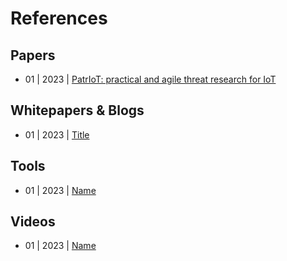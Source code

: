# References

## Papers

- 01 | 2023 | [PatrIoT: practical and agile threat research for IoT](https://link.springer.com/article/10.1007/s10207-022-00633-3) 

## Whitepapers & Blogs

- 01 | 2023 | [Title](www.google.com)

## Tools

- 01 | 2023 | [Name](www.google.com)

## Videos

- 01 | 2023 | [Name](www.youtube.com)
